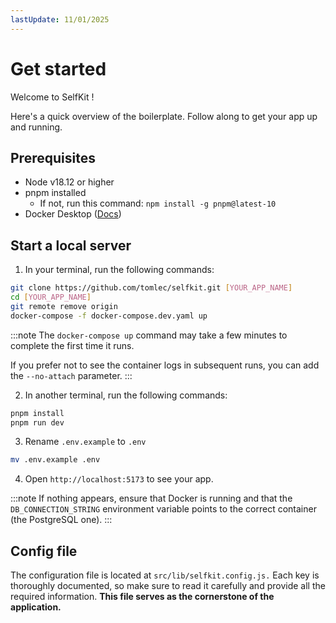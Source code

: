 ```yaml
---
lastUpdate: 11/01/2025
---
```


# Get started

<p class="text-xl">Welcome to <span class="font-bold">SelfKit</span> !<p>

Here's a quick overview of the boilerplate. Follow along to get your app up and running.

## Prerequisites

- Node v18.12 or higher
- pnpm installed 
    - If not, run this command: ``` npm install -g pnpm@latest-10 ```
- Docker Desktop ([Docs](https://docs.docker.com/desktop/))

## Start a local server

1. In your terminal, run the following commands:
```bash
git clone https://github.com/tomlec/selfkit.git [YOUR_APP_NAME]
cd [YOUR_APP_NAME]
git remote remove origin
docker-compose -f docker-compose.dev.yaml up
```
:::note
The ```docker-compose up``` command may take a few minutes to complete the first time it runs. 

If you prefer not to see the container logs in subsequent runs, you can add the ```--no-attach``` parameter.
:::

2. In another terminal, run the following commands:
```bash
pnpm install
pnpm run dev
```

3. Rename ``` .env.example ``` to ``` .env ```
```bash
mv .env.example .env
```

4. Open ``` http://localhost:5173 ``` to see your app.

:::note
If nothing appears, ensure that Docker is running and that the ```DB_CONNECTION_STRING``` environment variable points to the correct container (the PostgreSQL one).
:::

## Config file

The configuration file is located at ```src/lib/selfkit.config.js.``` Each key is thoroughly documented, so make sure to read it carefully and provide all the required information. **This file serves as the cornerstone of the application.**
